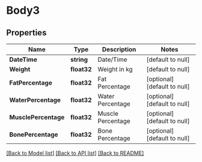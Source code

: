 # Body3

## Properties
Name | Type | Description | Notes
------------ | ------------- | ------------- | -------------
**DateTime** | **string** | Date/Time | [default to null]
**Weight** | **float32** | Weight in kg | [default to null]
**FatPercentage** | **float32** | Fat Percentage | [optional] [default to null]
**WaterPercentage** | **float32** | Water Percentage | [optional] [default to null]
**MusclePercentage** | **float32** | Muscle Percentage | [optional] [default to null]
**BonePercentage** | **float32** | Bone Percentage | [optional] [default to null]

[[Back to Model list]](../README.md#documentation-for-models) [[Back to API list]](../README.md#documentation-for-api-endpoints) [[Back to README]](../README.md)

